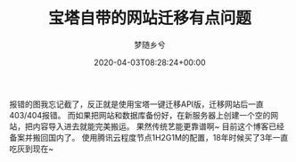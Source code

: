 ﻿---
title: 宝塔自带的网站迁移有点问题
author: 梦随乡兮
type: post
date: 2020-04-03T08:28:24+00:00
url: /bt-qianyi.html
featured_image: https://r2.imsxx.com/wp-content/uploads/2020/04/宝塔面版.jpg
views:
- 1190
like:
- 1
categories:
- 笔记
tags:
- 一键迁移
- 宝塔
- 网站搬家
slug: "bt-qianyi"
---
报错的图我忘记截了，反正就是使用宝塔一键迁移API版，迁移网站后一直403/404报错。
而如果把网站和数据库备份好，在新服务器上创建一个空的网站，把内容导入进去就能完美搬运。
果然传统艺能更靠谱啊~
目前这个博客已经备案并搬回国内了。
使用腾讯云程度节点1H2G1M的配置，18年时候买了3年一直吃灰到现在~
